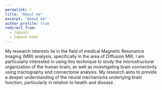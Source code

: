 ```yaml
---
permalink: /
title: "About me"
excerpt: "About me"
author_profile: true
redirect_from: 
  - /about/
  - /about.html
---
```


My research interests lie in the field of medical Magnetic Resonance Imaging (MRI) analysis, specifically in the area of Diffusion MRI. I am particularly interested in using this technique to study the microstructural organization of the human brain, as well as investigating brain connectivity using tractography and connectome analysis. My research aims to provide a deeper understanding of the neural mechanisms underlying brain function, particularly in relation to health and disease .
